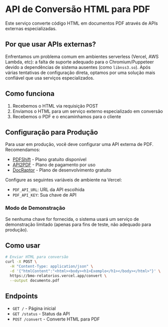 # API de Conversão HTML para PDF

Este serviço converte código HTML em documentos PDF através de APIs externas especializadas.

## Por que usar APIs externas?

Enfrentamos um problema comum em ambientes serverless (Vercel, AWS Lambda, etc): a falta de suporte adequado para o Chromium/Puppeteer devido a dependências de sistema ausentes (como `libnss3.so`). Após várias tentativas de configuração direta, optamos por uma solução mais confiável que usa serviços especializados.

## Como funciona

1. Recebemos o HTML via requisição POST
2. Enviamos o HTML para um serviço externo especializado em conversão
3. Recebemos o PDF e o encaminhamos para o cliente

## Configuração para Produção

Para usar em produção, você deve configurar uma API externa de PDF. Recomendamos:

- [PDFShift](https://pdfshift.io) - Plano gratuito disponível
- [API2PDF](https://www.api2pdf.com) - Plano de pagamento por uso
- [DocRaptor](https://docraptor.com) - Plano de desenvolvimento gratuito

Configure as seguintes variáveis de ambiente na Vercel:
- `PDF_API_URL`: URL da API escolhida
- `PDF_API_KEY`: Sua chave de API

### Modo de Demonstração

Se nenhuma chave for fornecida, o sistema usará um serviço de demonstração limitado (apenas para fins de teste, não adequado para produção).

## Como usar

```bash
# Enviar HTML para conversão
curl -X POST \
  -H "Content-Type: application/json" \
  -d '{"htmlContent":"<html><body><h1>Exemplo</h1></body></html>"}' \
  https://bmo-relatorios.vercel.app/convert \
  --output documento.pdf
```

## Endpoints

- `GET /` - Página inicial
- `GET /status` - Status da API
- `POST /convert` - Converte HTML para PDF 